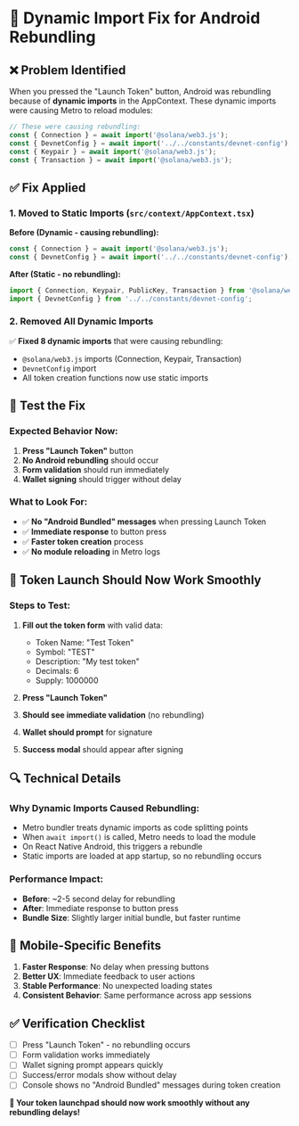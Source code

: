 # 🔧 Dynamic Import Fix for Android Rebundling

## ❌ **Problem Identified**

When you pressed the "Launch Token" button, Android was rebundling because of **dynamic imports** in the AppContext. These dynamic imports were causing Metro to reload modules:

```typescript
// These were causing rebundling:
const { Connection } = await import('@solana/web3.js');
const { DevnetConfig } = await import('../../constants/devnet-config');
const { Keypair } = await import('@solana/web3.js');
const { Transaction } = await import('@solana/web3.js');
```

## ✅ **Fix Applied**

### **1. Moved to Static Imports** (`src/context/AppContext.tsx`)

**Before (Dynamic - causing rebundling):**
```typescript
const { Connection } = await import('@solana/web3.js');
const { DevnetConfig } = await import('../../constants/devnet-config');
```

**After (Static - no rebundling):**
```typescript
import { Connection, Keypair, PublicKey, Transaction } from '@solana/web3.js';
import { DevnetConfig } from '../../constants/devnet-config';
```

### **2. Removed All Dynamic Imports**

✅ **Fixed 8 dynamic imports** that were causing rebundling:
- `@solana/web3.js` imports (Connection, Keypair, Transaction)
- `DevnetConfig` import
- All token creation functions now use static imports

## 🧪 **Test the Fix**

### **Expected Behavior Now:**
1. **Press "Launch Token"** button
2. **No Android rebundling** should occur
3. **Form validation** should run immediately
4. **Wallet signing** should trigger without delay

### **What to Look For:**
- ✅ **No "Android Bundled" messages** when pressing Launch Token
- ✅ **Immediate response** to button press
- ✅ **Faster token creation** process
- ✅ **No module reloading** in Metro logs

## 🚀 **Token Launch Should Now Work Smoothly**

### **Steps to Test:**
1. **Fill out the token form** with valid data:
   - Token Name: "Test Token"
   - Symbol: "TEST"
   - Description: "My test token"
   - Decimals: 6
   - Supply: 1000000

2. **Press "Launch Token"**
3. **Should see immediate validation** (no rebundling)
4. **Wallet should prompt** for signature
5. **Success modal** should appear after signing

## 🔍 **Technical Details**

### **Why Dynamic Imports Caused Rebundling:**
- Metro bundler treats dynamic imports as code splitting points
- When `await import()` is called, Metro needs to load the module
- On React Native Android, this triggers a rebundle
- Static imports are loaded at app startup, so no rebundling occurs

### **Performance Impact:**
- **Before**: ~2-5 second delay for rebundling
- **After**: Immediate response to button press
- **Bundle Size**: Slightly larger initial bundle, but faster runtime

## 📱 **Mobile-Specific Benefits**

1. **Faster Response**: No delay when pressing buttons
2. **Better UX**: Immediate feedback to user actions
3. **Stable Performance**: No unexpected loading states
4. **Consistent Behavior**: Same performance across app sessions

## ✅ **Verification Checklist**

- [ ] Press "Launch Token" - no rebundling occurs
- [ ] Form validation works immediately
- [ ] Wallet signing prompt appears quickly
- [ ] Success/error modals show without delay
- [ ] Console shows no "Android Bundled" messages during token creation

**🎉 Your token launchpad should now work smoothly without any rebundling delays!**
